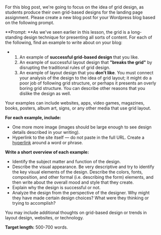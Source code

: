 For this blog post, we're going to focus on the idea of grid design, as students produce their own grid-based designs for the landing page assignment. Please create a new blog post for your Wordpress blog based on the following prompt.

**Prompt: **As we've seen earlier in this lesson, the grid is a long-standing design technique for presenting all sorts of content. For each of the following, find an example to write about on your blog:

* 1. An example of **successful grid-based design** that you like.
  2. An example of successful layout design that **"breaks the grid"** by disrupting the traditional rules of grid design. 
  3. An example of layout design that you **don't like**. You must connect your analysis of the design to the idea of grid layout; it might do a poor job of following grid structure, or perhaps it presents an overly boring grid structure. You can describe other reasons that you dislike the design as well. 

Your examples can include websites, apps, video games, magazines, books, posters, album art, signs, or any other media that use grid layout.

**For each example, include:**

* One more more image \(images should be large enough to see design details described in your writing\).
* Hyperlink to the site itself — do not paste in the full URL. Create a [hyperlink](https://www.wpbeginner.com/beginners-guide/beginners-guide-on-how-to-add-a-link-in-wordpress/) around a word or phrase.

**Write a short overview of each example:**

* Identify the subject matter and function of the design.
* Describe the visual appearance. Be very descriptive and try to identify the key visual elements of the design. Describe the colors, fonts, composition, and other formal \(i.e. describing the form\) elements, and then write about the overall mood and style that they create.
* Explain why the design is successful or not.
* Analyze the design from the perspective of the designer. Why might they have made certain design choices? What were they thinking or trying to accomplish? 

You may include additional thoughts on grid-based design or trends in layout design, websites, or technology.

**Target length:** 500-700 words.

